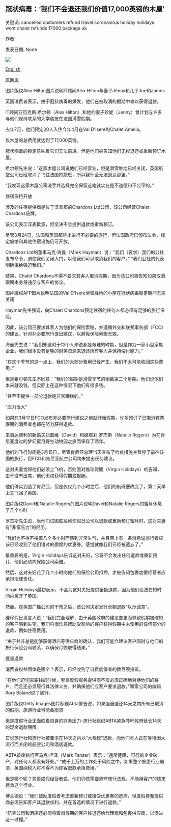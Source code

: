 ## 冠状病毒：‘我们不会退还我们价值17,000英镑的木屋’

关键词: cancelled customers refund travel coronavirus holiday holidays wont chalet refunds 17000 package uk

作者: 

发表日期: None

![](https://ichef.bbci.co.uk/news/1024/branded_news/170B4/production/_111688349_dc6d14a8-aa27-40ef-80ce-8f0a9b8d8de8.jpg)

[English](Coronavirus%3A%20%E2%80%98We%20won%E2%80%99t%20get%20a%20refund%20on%20our%20%C2%A317%2C000%20chalet%E2%80%99.md)

[原网页](https://www.bbc.com/news/business-52206832)

图片版权Alex Hilton图片说明IT顾问Alex Hilton与妻子Jenny和儿子Joe和James

英国消费者表示，由于冠状病毒的爆发，他们在被取消的假期中难以获得退款。

IT顾问亚历克斯·希尔顿（Alex Hilton）和他的妻子珍妮（Jenny）曾计划与许多与他们保持联系的大学朋友在法国滑雪假期。

去年7月，他们预定20人入住今年4月在Val D'Isere的Chalet Amelia。

仅木屋的总费用就达到了17,000英镑。

冠状病毒的锁定意味着它们无法前进。但是他们被告知他们无权退还或重新预订木屋。

希尔顿先生说：“这家木屋公司说他们已经营业，但是滑雪胜地已经关闭，英国航空公司已经取消了飞往法国的航班，所以我什至无法到达那里。”

“我发现这家木屋公司洗手并选择完全保留这笔钱实在是不道德和不公平的。”

住宿保持开放

涉及的住宿提供商是位于汉普郡的Chardons Ltd公司，该公司经营Chalet Chardons品牌。

该公司表示深表歉意，但坚决不会提供退款或重新预订。

尽管3月24日，法国和英国都禁止进行不必要的旅行，但法国政府已颁布法令，规定旅馆和其他住宿设施仍可开放。

Chardons Ltd的董事马克·海曼（Mark Hayman）说：“我们（要求）我们的公社发布命令，迫使我们关闭大门，以便我们可以取消我们的客户。” “我们公社的代表明确拒绝强迫我们。”

结果，Chalet Chardons不得不要求其客人取消假期，因为该公司被告知如果取消假期本身将违反与客户的协议。

图片版权AFP图片说明法国的Val D'Isere滑雪胜地的小屋在冠状病毒锁定期间无需关闭

Hayman先生强调，向Chalet Chardons预定住宿的任何人都必须有足够的旅行保险。

因此，该公司已要求其客人为他们的保险索赔，并遵循外交和联邦事务部（FCO）的建议，针对非必要旅行提出建议，以避免保险索赔无效。

海曼先生说：“我们知道对于每个人来说都是艰难的时期，但是作为一家小型家族企业，我们根本没有足够的财务资源来退还所有客人并保持偿付能力。”

“在这个季节的这一点上，我们的大部分费用已经产生，我们不太可能收回这些费用。”

但是希尔顿先生不同意：“我们的假期是滑雪季节的倒数第二个星期。他们说他们本来就没钱，但实际上在这种情况下他们有很多钱。

“甚至不提供一部分退款是非常糟糕的。”

“压力很大”

如果在3月17日FCO发布非必要旅行建议之前就开始假期，许多预订了已取消套票假期的消费者也都在努力获得退款。

来自达德利的新婚夫妇戴维（David）和娜塔莉·罗杰斯（Natalie Rogers）为在肯尼亚度过的梦幻蜜月野生动物园之旅而保存了两年。

他们的飞行时间是3月15日，尽管肯尼亚总理当天宣布了检疫措施并暂停了前往该国的旅行，但FCO和肯尼亚航空公司均未提出任何建议。

这对夫妻觉得他们必须上飞机，否则面对维珍假期（Virgin Holidays）的告知，由于没有出席，他们无权获得假期或报酬。

他们确实到达了肯尼亚，但是仅仅几个小时之后，他们的航班便改变了，第二天早上又飞回了英国。

图片版权David和Natalie Rogers的图片说明David和Natalie Rogers的蜜月休息了几个小时

罗杰斯先生说，当他们试图联系维珍假日公司以退款或重新预订蜜月时，这对夫妻有“非常压力”的经历。

“我们为不得不搁置八个多小时而感到非常生气，并且网上有一条消息说旅行者应该已经收到了他们错过的假期的优惠券。感觉就像我们已经被遗忘了。”

最重要的是，Virgin Holidays告诉这对夫妇，它将不会发出任何退款或重新预订，他们必须向保险公司索赔。

然后，这对夫妇花了几个小时向他们的保险公司扣押，才被告知包裹度假经营者应承担法律责任。

Virgin Holidays最初表示，不会为这对夫妇提供全额退款，因为他们设法在短时间内离开了英国。

然而，在英国广播公司的干预之后，该公司决定发行全额退款“以示诚意”。

维珍假日发言人说：“我们完全理解，由于英国政府的建议变更而导致假期被缩短的客户感到失望，我们将很乐意帮助受影响的客户获得假期中未使用的任何部分的退款，例如住宿费用。

“由于并非总是能够获得酒店等供应商的确认，我们可能会建议客户同时与他们的旅行保险公司联系，以确保尽快取得结果。”

批量退款

消费者权益团体是哪个？表示，已经收到了自费度假者的数百项投诉。

“在他们迫切需要钱的时候，套票度假服务提供商不仅必须正确地对待他们的客户，而且还必须履行其法律义务，并确保他们应客户要求退款，”哪家公司的编辑Rory Boland说？旅行。

图片版权Getty Images图片标题Abta警告说，如果强迫退还14天之内所有已取消的假期，旅游行业可能会崩溃

但是度假行业正面临着自身的财务压力-旅行社组织ABTA紧急呼吁政府延长14天的现金退款期限。

它说旅行社和旅行社被要求在14天之内以“大规模”退款，而他们本人正在等待因大流行而关闭的航空公司和酒店退款。

ABTA首席执行官马克·坦泽（Mark Tanzer）表示：“通常健康，可行的企业破产，对任何人都没有好处。” “成千上万的工作处于风险之中，如果整个旅游行业崩溃，英国纳税人将不得不为顾客退款承担费用。”

但是哪个呢？包裹度假经营者说，他们仍然需要遵守旅行法规，不能用客户的钱来拯救这个行业。

博兰德说：“我们鼓励度假者考虑重新预订或接受优惠券的选择，但度假套餐提供商必须告知客户其退款权利，并在首选的情况下进行退款。”

“航空公司和酒店还必须将取消假期的客户钱退还给代理商和包裹供应商，以促进这一过程。”